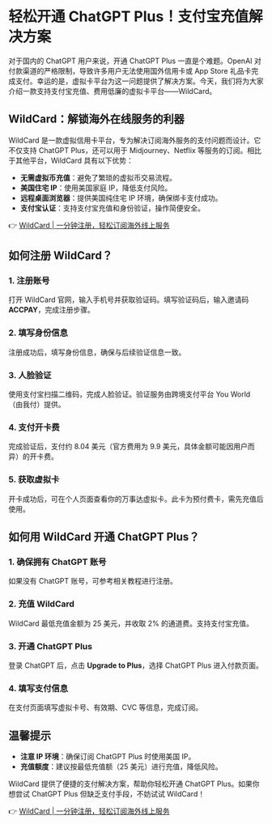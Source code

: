 # 轻松开通 ChatGPT Plus！支付宝充值解决方案

对于国内的 ChatGPT 用户来说，开通 ChatGPT Plus 一直是个难题。OpenAI 对付款渠道的严格限制，导致许多用户无法使用国外信用卡或 App Store 礼品卡完成支付。幸运的是，虚拟卡平台为这一问题提供了解决方案。今天，我们将为大家介绍一款支持支付宝充值、费用低廉的虚拟卡平台——WildCard。

## WildCard：解锁海外在线服务的利器

WildCard 是一款虚拟信用卡平台，专为解决订阅海外服务的支付问题而设计。它不仅支持 ChatGPT Plus，还可以用于 Midjourney、Netflix 等服务的订阅。相比于其他平台，WildCard 具有以下优势：

- **无需虚拟币充值**：避免了繁琐的虚拟币交易流程。
- **美国住宅 IP**：使用美国家庭 IP，降低支付风险。
- **远程桌面浏览器**：提供美国纯住宅 IP 环境，确保绑卡支付成功。
- **支付宝认证**：支持支付宝充值和身份验证，操作简便安全。

👉 [WildCard | 一分钟注册，轻松订阅海外线上服务](https://bbtdd.com/WildCard)

## 如何注册 WildCard？

### 1. 注册账号
打开 WildCard 官网，输入手机号并获取验证码。填写验证码后，输入邀请码 **ACCPAY**，完成注册步骤。

### 2. 填写身份信息
注册成功后，填写身份信息，确保与后续验证信息一致。

### 3. 人脸验证
使用支付宝扫描二维码，完成人脸验证。验证服务由跨境支付平台 You World（由我付）提供。

### 4. 支付开卡费
完成验证后，支付约 8.04 美元（官方费用为 9.9 美元，具体金额可能因用户而异）的开卡费。

### 5. 获取虚拟卡
开卡成功后，可在个人页面查看你的万事达虚拟卡。此卡为预付费卡，需先充值后使用。

## 如何用 WildCard 开通 ChatGPT Plus？

### 1. 确保拥有 ChatGPT 账号
如果没有 ChatGPT 账号，可参考相关教程进行注册。

### 2. 充值 WildCard
WildCard 最低充值金额为 25 美元，并收取 2% 的通道费。支持支付宝充值。

### 3. 开通 ChatGPT Plus
登录 ChatGPT 后，点击 **Upgrade to Plus**，选择 ChatGPT Plus 进入付款页面。

### 4. 填写支付信息
在支付页面填写虚拟卡号、有效期、CVC 等信息，完成订阅。

## 温馨提示

- **注意 IP 环境**：确保订阅 ChatGPT Plus 时使用美国 IP。
- **充值额度**：建议按最低充值额（25 美元）进行充值，降低风险。

WildCard 提供了便捷的支付解决方案，帮助你轻松开通 ChatGPT Plus。如果你想尝试 ChatGPT Plus 但缺乏支付手段，不妨试试 WildCard！

👉 [WildCard | 一分钟注册，轻松订阅海外线上服务](https://bbtdd.com/WildCard)